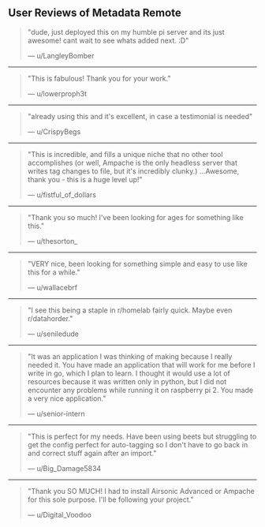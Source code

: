 ## User Reviews of Metadata Remote

> "dude, just deployed this on my humble pi server and its just awesome! cant wait to see whats added next. :D"
> 
> — u/LangleyBomber

---

> "This is fabulous! Thank you for your work."
> 
> — u/lowerproph3t

---

> "already using this and it's excellent, in case a testimonial is needed"
> 
> — u/CrispyBegs

---

> "This is incredible, and fills a unique niche that no other tool accomplishes (or well, Ampache is the only headless server that writes tag changes to file, but it's incredibly clunky.) ...Awesome, thank you - this is a huge level up!"
> 
> — u/fistful_of_dollars

---

> "Thank you so much! I've been looking for ages for something like this."
> 
> — u/thesorton_

---

> "VERY nice, been looking for something simple and easy to use like this for a while."
> 
> — u/wallacebrf

---

> "I see this being a staple in r/homelab fairly quick. Maybe even r/datahorder."
> 
> — u/seniledude

---

> "It was an application I was thinking of making because I really needed it. You have made an application that will work for me before I write in go, which I plan to learn. I thought it would use a lot of resources because it was written only in python, but I did not encounter any problems while running it on raspberry pi 2. You made a very nice application."
> 
> — u/senior-intern

---

> "This is perfect for my needs. Have been using beets but struggling to get the config perfect for auto-tagging so I don't have to go back in and correct stuff again after an import."
> 
> — u/Big_Damage5834

---

> "Thank you SO MUCH! I had to install Airsonic Advanced or Ampache for this sole purpose. I'll be following your project."
> 
> — u/Digital_Voodoo

